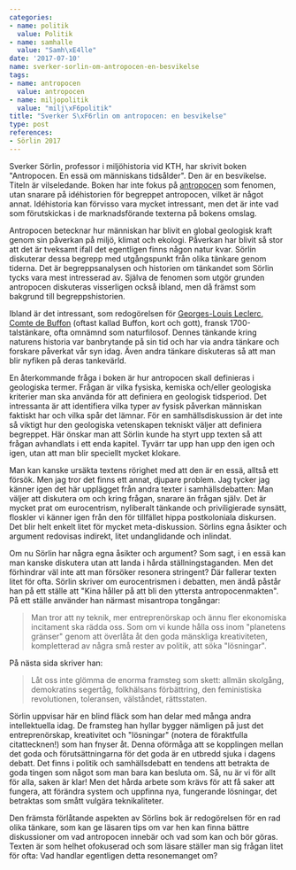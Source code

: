 ```yaml
---
categories:
- name: politik
  value: Politik
- name: samhalle
  value: "Samh\xE4lle"
date: '2017-07-10'
name: sverker-sorlin-om-antropocen-en-besvikelse
tags:
- name: antropocen
  value: antropocen
- name: miljopolitik
  value: "milj\xF6politik"
title: "Sverker S\xF6rlin om antropocen: en besvikelse"
type: post
references:
- Sörlin 2017
---
```

Sverker Sörlin, professor i miljöhistoria vid KTH, har skrivit boken "Antropocen. En essä om människans tidsålder". Den är en besvikelse. Titeln är vilseledande. Boken har inte fokus på [antropocen](https://sv.wikipedia.org/wiki/Antropocen) som fenomen, utan snarare på idéhistorien för begreppet antropocen, vilket är något annat. Idéhistoria kan förvisso vara mycket intressant, men det är inte vad som förutskickas i de marknadsförande texterna på bokens omslag.

Antropocen betecknar hur människan har blivit en global geologisk kraft genom sin påverkan på miljö, klimat och ekologi. Påverkan har blivit så stor att det är tveksamt ifall det egentligen finns någon natur kvar. Sörlin diskuterar dessa begrepp med utgångspunkt från olika tänkare genom tiderna. Det är begreppsanalysen och historien om tänkandet som Sörlin tycks vara mest intresserad av. Själva de fenomen som utgör grunden antropocen diskuteras visserligen också ibland, men då främst som bakgrund till begreppshistorien.

Ibland är det intressant, som redogörelsen för [Georges-Louis Leclerc, Comte de Buffon](https://en.wikipedia.org/wiki/Georges-Louis_Leclerc,_Comte_de_Buffon) (oftast kallad Buffon, kort och gott), fransk 1700-talstänkare, ofta omnämnd som naturfilosof. Dennes tänkande kring naturens historia var banbrytande på sin tid och har via andra tänkare och forskare påverkat vår syn idag. Även andra tänkare diskuteras så att man blir nyfiken på deras tankevärld.

En återkommande fråga i boken är hur antropocen skall definieras i geologiska termer. Frågan är vilka fysiska, kemiska och/eller geologiska kriterier man ska använda för att definiera en geologisk tidsperiod. Det intressanta är att identifiera vilka typer av fysisk påverkan människan faktiskt har och vilka spår det lämnar. För en samhällsdiskussion är det inte så viktigt hur den geologiska vetenskapen tekniskt väljer att definiera begreppet. Här önskar man att Sörlin kunde ha styrt upp texten så att frågan avhandlats i ett enda kapitel. Tyvärr tar upp han upp den igen och igen, utan att man blir speciellt mycket klokare.

Man kan kanske ursäkta textens rörighet med att den är en essä, alltså ett försök. Men jag tror det finns ett annat, djupare problem. Jag tycker jag känner igen det här upplägget från andra texter i samhällsdebatten: Man väljer att diskutera om och kring frågan, snarare än frågan själv. Det är mycket prat om eurocentrism, nyliberalt tänkande och priviligierade synsätt, floskler vi känner igen från den för tillfället hippa postkoloniala diskursen. Det blir helt enkelt litet för mycket meta-diskussion. Sörlins egna åsikter och argument redovisas indirekt, litet undanglidande och inlindat.

Om nu Sörlin har några egna åsikter och argument? Som sagt, i en essä kan man kanske diskutera utan att landa i hårda ställningstaganden. Men det förhindrar väl inte att man försöker resonera stringent? Där fallerar texten litet för ofta. Sörlin skriver om eurocentrismen i debatten, men ändå påstår han på ett ställe att "Kina håller på att bli den yttersta antropocenmakten". På ett ställe använder han närmast misantropa tongångar:

> Man tror att ny teknik, mer entreprenörskap och ännu fler ekonomiska incitament ska rädda oss. Som om vi kunde hålla oss inom "planetens gränser" genom att överlåta åt den goda mänskliga kreativiteten, kompletterad av några små rester av politik, att söka "lösningar".

På nästa sida skriver han:

> Låt oss inte glömma de enorma framsteg som skett: allmän skolgång, demokratins segertåg, folkhälsans förbättring, den feministiska revolutionen, toleransen, välståndet, rättsstaten.

Sörlin uppvisar här en blind fläck som han delar med många andra intellektuella idag. De framsteg han hyllar bygger nämligen på just det entreprenörskap, kreativitet och "lösningar" (notera de föraktfulla citattecknen!) som han fnyser åt. Denna oförmåga att se kopplingen mellan det goda och förutsättningarna för det goda är en utbredd sjuka i dagens debatt. Det finns i politik och samhällsdebatt en tendens att betrakta de goda tingen som något som man bara kan besluta om. Så, nu är vi för allt för alla, saken är klar! Men det hårda arbete som krävs för att få saker att fungera, att förändra system och uppfinna nya, fungerande lösningar, det betraktas som smått vulgära teknikaliteter.

Den främsta förlåtande aspekten av Sörlins bok är redogörelsen för en rad olika tänkare, som kan ge läsaren tips om var hen kan finna bättre diskussioner om vad antropocen innebär och vad som kan och bör göras. Texten är som helhet ofokuserad och som läsare ställer man sig frågan litet för ofta: Vad handlar egentligen detta resonemanget om?
